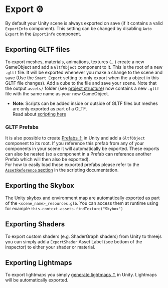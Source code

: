 # Export ⚙️
By default your Unity scene is always exported on save (if it contains a valid ``ExportInfo`` component). This setting can be changed by disabling ``Auto Export`` in the ``ExportInfo`` component.

## Exporting GLTF files
To export meshes, materials, animations, textures (...) create a new GameObject and add a ``GltfObject`` component to it. This is the root of a new ``.gltf`` file. It will be exported whenever you make a change to the scene and save (Use the ``Smart Export`` setting to only export when the a object in this GLTF file changes). Add a cube to the file and save your scene. Note that the output ``assets/`` folder (see [project structure](#vite-project-structure)) now contains a new ``.gltf`` file with the same name as your new GameObject.  
- **Note**: Scripts can be added inside or outside of GLTF files but meshes are only exported as part of a GLTF.   
  Read about [scripting here](./scripting.md)

### GLTF Prefabs
It is also possible to create [Prefabs ⇡](https://docs.unity3d.com/Manual/Prefabs.html) in Unity and add a ``GltfObject`` component to its root. If you reference this prefab from any of your components in your scene it will automatically be exported. These exports can also be nested (so a component in a Prefab can reference another Prefab which will then also be exported).  
For how to easily load those exported prefabs please refer to the [``AssetReference`` section](scripting.md#assetreference--addressables) in the scripting documentation.

## Exporting the Skybox
The Unity skybox and environment map are automatically exported as part of the ``<scene_name>_resources.glb``. You can access them at runtime using for example ``this.context.assets.findTexture("Skybox")``

## Exporting Shaders
To export custom shaders (e.g. ShaderGraph shaders) from Unity to threejs you can simply add a ``ExportShader`` Asset Label (see bottom of the inspector) to either your shader or material.

## Exporting Lightmaps
To export lightmaps you simply [generate lightmaps ⇡](https://docs.unity3d.com/Manual/Lightmapping.html) in Unity. Lightmaps will be automatically exported.
